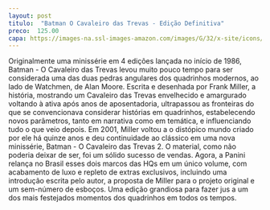 ```yaml
---
layout: post
titulo:  "Batman O Cavaleiro das Trevas - Edição Definitiva"
preco:  125.00
capa: https://images-na.ssl-images-amazon.com/images/G/32/x-site/icons/no-img-sm._V485934717_BO1,204,203,200_.jpg
---
```


Originalmente uma minissérie em 4 edições lançada no início de 1986, Batman - O Cavaleiro das Trevas levou muito pouco tempo para ser considerada uma das duas pedras angulares dos quadrinhos modernos, ao lado de Watchmen, de Alan Moore. Escrita e desenhada por Frank Miller, a história, mostrando um Cavaleiro das Trevas envelhecido e amargurado voltando à ativa após anos de aposentadoria, ultrapassou as fronteiras do que se convencionava considerar histórias em quadrinhos, estabelecendo novos parâmetros, tanto em narrativa como em temática, e influenciando tudo o que veio depois. Em 2001, Miller voltou a o distópico mundo criado por ele há quinze anos e deu continuidade ao clássico em uma nova minissérie, Batman - O Cavaleiro das Trevas 2. O material, como não poderia deixar de ser, foi um sólido sucesso de vendas. Agora, a Panini relança no Brasil esses dois marcos das HQs em um único volume, com acabamento de luxo e repleto de extras exclusivos, incluindo uma introdução escrita pelo autor, a proposta de Miller para o projeto original e um sem-número de esboços. Uma edição grandiosa para fazer jus a um dos mais festejados momentos dos quadrinhos em todos os tempos.